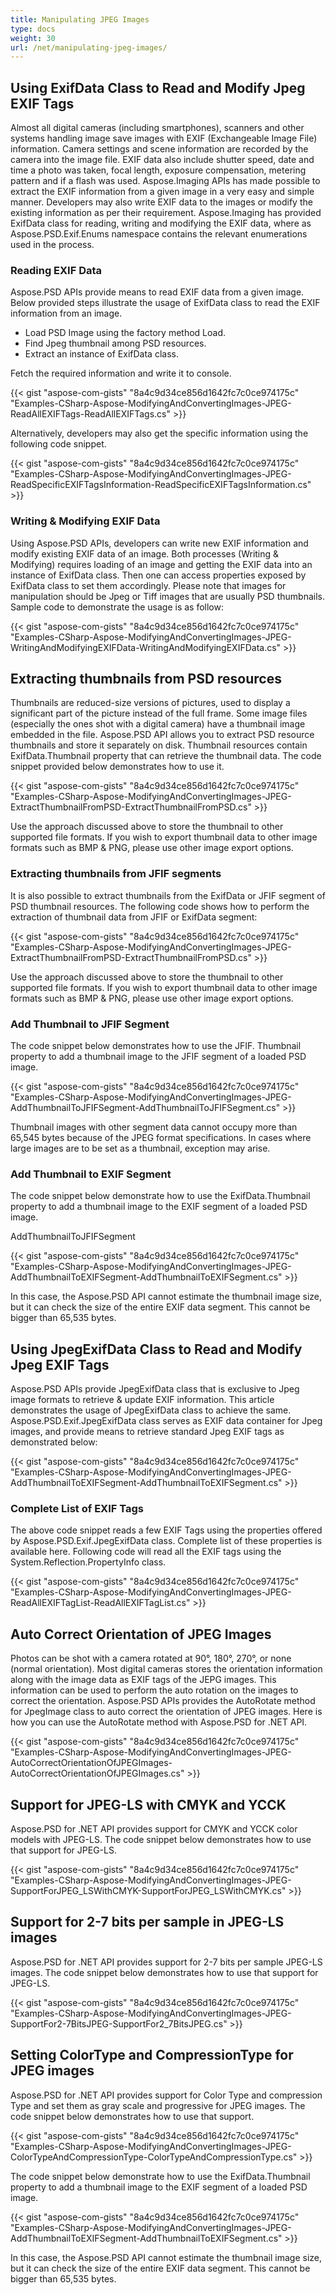 ```yaml
---
title: Manipulating JPEG Images
type: docs
weight: 30
url: /net/manipulating-jpeg-images/
---
```


## **Using ExifData Class to Read and Modify Jpeg EXIF Tags**
Almost all digital cameras (including smartphones), scanners and other systems handling image save images with EXIF (Exchangeable Image File) information. Camera settings and scene information are recorded by the camera into the image file. EXIF data also include shutter speed, date and time a photo was taken, focal length, exposure compensation, metering pattern and if a flash was used. Aspose.Imaging APIs has made possible to extract the EXIF information from a given image in a very easy and simple manner. Developers may also write EXIF data to the images or modify the existing information as per their requirement. Aspose.Imaging has provided ExifData class for reading, writing and modifying the EXIF data, where as Aspose.PSD.Exif.Enums namespace contains the relevant enumerations used in the process.
### **Reading EXIF Data**
Aspose.PSD APIs provide means to read EXIF data from a given image. Below provided steps illustrate the usage of ExifData class to read the EXIF information from an image.

- Load PSD Image using the factory method Load.
- Find Jpeg thumbnail among PSD resources.
- Extract an instance of ExifData class.

Fetch the required information and write it to console.



{{< gist "aspose-com-gists" "8a4c9d34ce856d1642fc7c0ce974175c" "Examples-CSharp-Aspose-ModifyingAndConvertingImages-JPEG-ReadAllEXIFTags-ReadAllEXIFTags.cs" >}}



Alternatively, developers may also get the specific information using the following code snippet.



{{< gist "aspose-com-gists" "8a4c9d34ce856d1642fc7c0ce974175c" "Examples-CSharp-Aspose-ModifyingAndConvertingImages-JPEG-ReadSpecificEXIFTagsInformation-ReadSpecificEXIFTagsInformation.cs" >}}
### **Writing & Modifying EXIF Data**
Using Aspose.PSD APIs, developers can write new EXIF information and modify existing EXIF data of an image. Both processes (Writing & Modifying) requires loading of an image and getting the EXIF data into an instance of ExifData class. Then one can access properties exposed by ExifData class to set them accordingly. Please note that images for manipulation should be Jpeg or Tiff images that are usually PSD thumbnails. Sample code to demonstrate the usage is as follow:



{{< gist "aspose-com-gists" "8a4c9d34ce856d1642fc7c0ce974175c" "Examples-CSharp-Aspose-ModifyingAndConvertingImages-JPEG-WritingAndModifyingEXIFData-WritingAndModifyingEXIFData.cs" >}}
## **Extracting thumbnails from PSD resources**
Thumbnails are reduced-size versions of pictures, used to display a significant part of the picture instead of the full frame. Some image files (especially the ones shot with a digital camera) have a thumbnail image embedded in the file. Aspose.PSD API allows you to extract PSD resource thumbnails and store it separately on disk. Thumbnail resources contain ExifData.Thumbnail property that can retrieve the thumbnail data. The code snippet provided below demonstrates how to use it.



{{< gist "aspose-com-gists" "8a4c9d34ce856d1642fc7c0ce974175c" "Examples-CSharp-Aspose-ModifyingAndConvertingImages-JPEG-ExtractThumbnailFromPSD-ExtractThumbnailFromPSD.cs" >}}



Use the approach discussed above to store the thumbnail to other supported file formats. If you wish to export thumbnail data to other image formats such as BMP & PNG, please use other image export options.


### **Extracting thumbnails from JFIF segments**
It is also possible to extract thumbnails from the ExifData or JFIF segment of PSD thumbnail resources. The following code shows how to perform the extraction of thumbnail data from JFIF or ExifData segment:



{{< gist "aspose-com-gists" "8a4c9d34ce856d1642fc7c0ce974175c" "Examples-CSharp-Aspose-ModifyingAndConvertingImages-JPEG-ExtractThumbnailFromPSD-ExtractThumbnailFromPSD.cs" >}}



Use the approach discussed above to store the thumbnail to other supported file formats. If you wish to export thumbnail data to other image formats such as BMP & PNG, please use other image export options.
### **Add Thumbnail to JFIF Segment**
The code snippet below demonstrates how to use the JFIF. Thumbnail property to add a thumbnail image to the JFIF segment of a loaded PSD image.



{{< gist "aspose-com-gists" "8a4c9d34ce856d1642fc7c0ce974175c" "Examples-CSharp-Aspose-ModifyingAndConvertingImages-JPEG-AddThumbnailToJFIFSegment-AddThumbnailToJFIFSegment.cs" >}}

Thumbnail images with other segment data cannot occupy more than 65,545 bytes because of the JPEG format specifications. In cases where large images are to be set as a thumbnail, exception may arise.


### **Add Thumbnail to EXIF Segment**
The code snippet below demonstrate how to use the ExifData.Thumbnail property to add a thumbnail image to the EXIF segment of a loaded PSD image.

AddThumbnailToJFIFSegment



{{< gist "aspose-com-gists" "8a4c9d34ce856d1642fc7c0ce974175c" "Examples-CSharp-Aspose-ModifyingAndConvertingImages-JPEG-AddThumbnailToEXIFSegment-AddThumbnailToEXIFSegment.cs" >}}

In this case, the Aspose.PSD API cannot estimate the thumbnail image size, but it can check the size of the entire EXIF data segment. This cannot be bigger than 65,535 bytes.
## **Using JpegExifData Class to Read and Modify Jpeg EXIF Tags**
Aspose.PSD APIs provide JpegExifData class that is exclusive to Jpeg image formats to retrieve & update EXIF information. This article demonstrates the usage of JpegExifData class to achieve the same. Aspose.PSD.Exif.JpegExifData class serves as EXIF data container for Jpeg images, and provide means to retrieve standard Jpeg EXIF tags as demonstrated below:



{{< gist "aspose-com-gists" "8a4c9d34ce856d1642fc7c0ce974175c" "Examples-CSharp-Aspose-ModifyingAndConvertingImages-JPEG-AddThumbnailToEXIFSegment-AddThumbnailToEXIFSegment.cs" >}}
### **Complete List of EXIF Tags**
The above code snippet reads a few EXIF Tags using the properties offered by Aspose.PSD.Exif.JpegExifData class. Complete list of these properties is available here. Following code will read all the EXIF tags using the System.Reflection.PropertyInfo class.



{{< gist "aspose-com-gists" "8a4c9d34ce856d1642fc7c0ce974175c" "Examples-CSharp-Aspose-ModifyingAndConvertingImages-JPEG-ReadAllEXIFTagList-ReadAllEXIFTagList.cs" >}}
## **Auto Correct Orientation of JPEG Images**


Photos can be shot with a camera rotated at 90°, 180°, 270°, or none (normal orientation). Most digital cameras stores the orientation information along with the image data as EXIF tags of the JEPG images. This information can be used to perform the auto rotation on the images to correct the orientation. Aspose.PSD APIs provides the AutoRotate method for JpegImage class to auto correct the orientation of JPEG images. Here is how you can use the AutoRotate method with Aspose.PSD for .NET API.



{{< gist "aspose-com-gists" "8a4c9d34ce856d1642fc7c0ce974175c" "Examples-CSharp-Aspose-ModifyingAndConvertingImages-JPEG-AutoCorrectOrientationOfJPEGImages-AutoCorrectOrientationOfJPEGImages.cs" >}}
## **Support for JPEG-LS with CMYK and YCCK**


Aspose.PSD for .NET API provides support for CMYK and YCCK color models with JPEG-LS. The code snippet below demonstrates how to use that support for JPEG-LS.



{{< gist "aspose-com-gists" "8a4c9d34ce856d1642fc7c0ce974175c" "Examples-CSharp-Aspose-ModifyingAndConvertingImages-JPEG-SupportForJPEG_LSWithCMYK-SupportForJPEG_LSWithCMYK.cs" >}}
## **Support for 2-7 bits per sample in JPEG-LS images**


Aspose.PSD for .NET API provides support for 2-7 bits per sample JPEG-LS images. The code snippet below demonstrates how to use that support for JPEG-LS.



{{< gist "aspose-com-gists" "8a4c9d34ce856d1642fc7c0ce974175c" "Examples-CSharp-Aspose-ModifyingAndConvertingImages-JPEG-SupportFor2-7BitsJPEG-SupportFor2_7BitsJPEG.cs" >}}
## **Setting ColorType and CompressionType for JPEG images**




Aspose.PSD for .NET API provides support for Color Type and compression Type and set them as gray scale and progressive for JPEG images. The code snippet below demonstrates how to use that support.



{{< gist "aspose-com-gists" "8a4c9d34ce856d1642fc7c0ce974175c" "Examples-CSharp-Aspose-ModifyingAndConvertingImages-JPEG-ColorTypeAndCompressionType-ColorTypeAndCompressionType.cs" >}}





The code snippet below demonstrate how to use the ExifData.Thumbnail property to add a thumbnail image to the EXIF segment of a loaded PSD image.



{{< gist "aspose-com-gists" "8a4c9d34ce856d1642fc7c0ce974175c" "Examples-CSharp-Aspose-ModifyingAndConvertingImages-JPEG-AddThumbnailToEXIFSegment-AddThumbnailToEXIFSegment.cs" >}}

In this case, the Aspose.PSD API cannot estimate the thumbnail image size, but it can check the size of the entire EXIF data segment. This cannot be bigger than 65,535 bytes.
